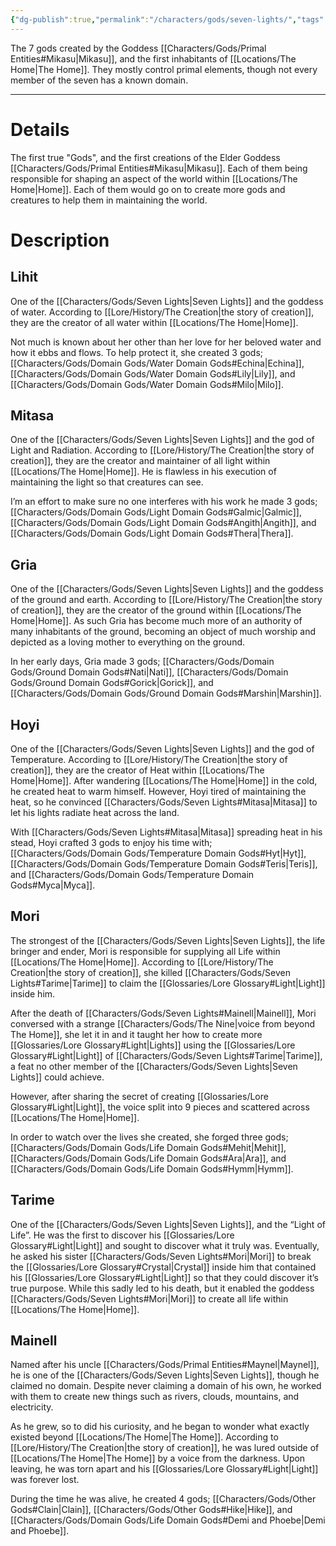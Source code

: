 ```yaml
---
{"dg-publish":true,"permalink":"/characters/gods/seven-lights/","tags":["Character/God"]}
---
```


The 7 gods created by the Goddess [[Characters/Gods/Primal Entities#Mikasu\|Mikasu]], and the first inhabitants of [[Locations/The Home\|The Home]]. They mostly control primal elements, though not every member of the seven has a known domain.

---
# Details
The first true "Gods", and the first creations of the Elder Goddess [[Characters/Gods/Primal Entities#Mikasu\|Mikasu]]. Each of them being responsible for shaping an aspect of the world within [[Locations/The Home\|Home]]. Each of them would go on to create more gods and creatures to help them in maintaining the world.

# Description
## Lihit
One of the [[Characters/Gods/Seven Lights\|Seven Lights]] and the goddess of water. According to [[Lore/History/The Creation\|the story of creation]], they are the creator of all water within [[Locations/The Home\|Home]].

Not much is known about her other than her love for her beloved water and how it ebbs and flows. To help protect it, she created 3 gods; [[Characters/Gods/Domain Gods/Water Domain Gods#Echina\|Echina]], [[Characters/Gods/Domain Gods/Water Domain Gods#Lily\|Lily]], and [[Characters/Gods/Domain Gods/Water Domain Gods#Milo\|Milo]].

## Mitasa
One of the [[Characters/Gods/Seven Lights\|Seven Lights]] and the god of Light and Radiation. According to [[Lore/History/The Creation\|the story of creation]], they are the creator and maintainer of all light within [[Locations/The Home\|Home]]. He is flawless in his execution of maintaining the light so that creatures can see.

I’m an effort to make sure no one interferes with his work he made 3 gods; [[Characters/Gods/Domain Gods/Light Domain Gods#Galmic\|Galmic]], [[Characters/Gods/Domain Gods/Light Domain Gods#Angith\|Angith]], and [[Characters/Gods/Domain Gods/Light Domain Gods#Thera\|Thera]].

## Gria
One of the [[Characters/Gods/Seven Lights\|Seven Lights]] and the goddess of the ground and earth. According to [[Lore/History/The Creation\|the story of creation]], they are the creator of the ground within [[Locations/The Home\|Home]]. As such Gria has become much more of an authority of many inhabitants of the ground, becoming an object of much worship and depicted as a loving mother to everything on the ground.

In her early days, Gria made 3 gods; [[Characters/Gods/Domain Gods/Ground Domain Gods#Nati\|Nati]], [[Characters/Gods/Domain Gods/Ground Domain Gods#Gorick\|Gorick]], and [[Characters/Gods/Domain Gods/Ground Domain Gods#Marshin\|Marshin]].

## Hoyi
One of the [[Characters/Gods/Seven Lights\|Seven Lights]] and the god of Temperature. According to [[Lore/History/The Creation\|the story of creation]], they are the creator of Heat within [[Locations/The Home\|Home]]. After wandering [[Locations/The Home\|Home]] in the cold, he created heat to warm himself. However, Hoyi tired of maintaining the heat, so he convinced [[Characters/Gods/Seven Lights#Mitasa\|Mitasa]] to let his lights radiate heat across the land.

With [[Characters/Gods/Seven Lights#Mitasa\|Mitasa]] spreading heat in his stead, Hoyi crafted 3 gods to enjoy his time with; [[Characters/Gods/Domain Gods/Temperature Domain Gods#Hyt\|Hyt]], [[Characters/Gods/Domain Gods/Temperature Domain Gods#Teris\|Teris]], and [[Characters/Gods/Domain Gods/Temperature Domain Gods#Myca\|Myca]].

## Mori
The strongest of the [[Characters/Gods/Seven Lights\|Seven Lights]], the life bringer and ender, Mori is responsible for supplying all Life within [[Locations/The Home\|Home]]. According to [[Lore/History/The Creation\|the story of creation]], she killed [[Characters/Gods/Seven Lights#Tarime\|Tarime]] to claim the [[Glossaries/Lore Glossary#Light\|Light]] inside him.

After the death of [[Characters/Gods/Seven Lights#Mainell\|Mainell]], Mori conversed with a strange [[Characters/Gods/The Nine\|voice from beyond The Home]], she let it in and it taught her how to create more [[Glossaries/Lore Glossary#Light\|Lights]] using the [[Glossaries/Lore Glossary#Light\|Light]] of [[Characters/Gods/Seven Lights#Tarime\|Tarime]], a feat no other member of the [[Characters/Gods/Seven Lights\|Seven Lights]] could achieve.

However, after sharing the secret of creating [[Glossaries/Lore Glossary#Light\|Light]], the voice split into 9 pieces and scattered across [[Locations/The Home\|Home]].

In order to watch over the lives she created, she forged three gods; [[Characters/Gods/Domain Gods/Life Domain Gods#Mehit\|Mehit]], [[Characters/Gods/Domain Gods/Life Domain Gods#Ara\|Ara]], and [[Characters/Gods/Domain Gods/Life Domain Gods#Hymm\|Hymm]].

## Tarime
One of the [[Characters/Gods/Seven Lights\|Seven Lights]], and the “Light of Life”. He was the first to discover his [[Glossaries/Lore Glossary#Light\|Light]] and sought to discover what it truly was. Eventually, he asked his sister [[Characters/Gods/Seven Lights#Mori\|Mori]] to break the [[Glossaries/Lore Glossary#Crystal\|Crystal]] inside him that contained his [[Glossaries/Lore Glossary#Light\|Light]] so that they could discover it’s true purpose. While this sadly led to his death, but it enabled the goddess [[Characters/Gods/Seven Lights#Mori\|Mori]] to create all life within [[Locations/The Home\|Home]].

## Mainell
Named after his uncle [[Characters/Gods/Primal Entities#Maynel\|Maynel]], he is one of the [[Characters/Gods/Seven Lights\|Seven Lights]], though he claimed no domain. Despite never claiming a domain of his own, he worked with them to create new things such as rivers, clouds, mountains, and electricity. 

As he grew, so to did his curiosity, and he began to wonder what exactly existed beyond [[Locations/The Home\|The Home]]. According to [[Lore/History/The Creation\|the story of creation]], he was lured outside of [[Locations/The Home\|The Home]] by a voice from the darkness. Upon leaving, he was torn apart and his [[Glossaries/Lore Glossary#Light\|Light]] was forever lost.

During the time he was alive, he created 4 gods; [[Characters/Gods/Other Gods#Clain\|Clain]], [[Characters/Gods/Other Gods#Hike\|Hike]], and [[Characters/Gods/Domain Gods/Life Domain Gods#Demi and Phoebe\|Demi and Phoebe]].